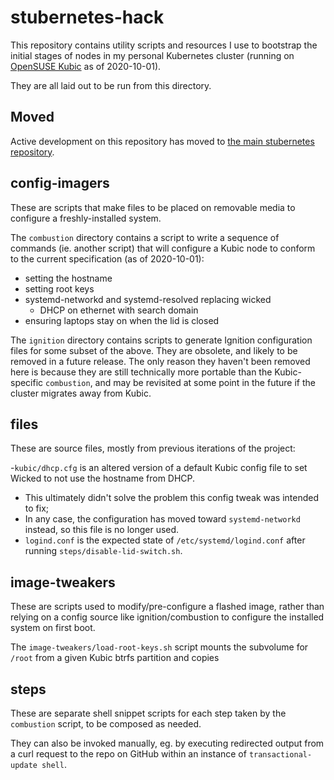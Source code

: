 # stubernetes-hack

This repository contains utility scripts and resources I use to bootstrap the initial stages of nodes in my personal Kubernetes cluster (running on [OpenSUSE Kubic](https://kubic.opensuse.org/) as of 2020-10-01).

They are all laid out to be run from this directory.

## Moved

Active development on this repository has moved to [the main stubernetes repository](https://github.com/stuartpb/stubernetes/tree/main/hack).

## config-imagers

These are scripts that make files to be placed on removable media to configure a freshly-installed system.

The `combustion` directory contains a script to write a sequence of commands (ie. another script) that will configure a Kubic node to conform to the current specification (as of 2020-10-01):

- setting the hostname
- setting root keys
- systemd-networkd and systemd-resolved replacing wicked
  - DHCP on ethernet with search domain
- ensuring laptops stay on when the lid is closed

The `ignition` directory contains scripts to generate Ignition configuration files for some subset of the above. They are obsolete, and likely to be removed in a future release. The only reason they haven't been removed here is because they are still technically more portable than the Kubic-specific `combustion`, and may be revisited at some point in the future if the cluster migrates away from Kubic.

## files

These are source files, mostly from previous iterations of the project:

-`kubic/dhcp.cfg` is an altered version of a default Kubic config file to set Wicked to not use the hostname from DHCP.
  - This ultimately didn't solve the problem this config tweak was intended to fix;
  - In any case, the configuration has moved toward `systemd-networkd` instead, so this file is no longer used.
- `logind.conf` is the expected state of `/etc/systemd/logind.conf` after running `steps/disable-lid-switch.sh`.

## image-tweakers

These are scripts used to modify/pre-configure a flashed image, rather than relying on a config source like ignition/combustion to configure the installed system on first boot.

The `image-tweakers/load-root-keys.sh` script mounts the subvolume for `/root` from a given Kubic btrfs partition and copies 

## steps

These are separate shell snippet scripts for each step taken by the `combustion` script, to be composed as needed.

They can also be invoked manually, eg. by executing redirected output from a curl request to the repo on GitHub within an instance of `transactional-update shell`.

